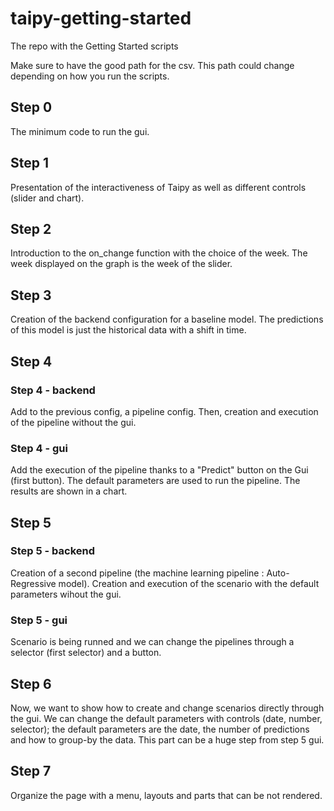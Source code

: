 # taipy-getting-started
The repo with the Getting Started scripts

Make sure to have the good path for the csv. This path could change depending on how you run the scripts.

## Step 0

The minimum code to run the gui.

## Step 1

Presentation of the interactiveness of Taipy as well as different controls (slider and chart).

## Step 2

Introduction to the on_change function with the choice of the week. The week displayed on the graph is the week of the slider.

## Step 3

Creation of the backend configuration for a baseline model. The predictions of this model is just the historical data with a shift in time.

## Step 4
### Step 4 - backend

Add to the previous config, a pipeline config. Then, creation and execution of the pipeline without the gui. 

### Step 4 - gui

Add the execution of the pipeline thanks to a "Predict" button on the Gui (first button). The default parameters are used to run the pipeline. The results are shown in a chart.

## Step 5
### Step 5 - backend

Creation of a second pipeline (the machine learning pipeline : Auto-Regressive model). Creation and execution of the scenario with the default parameters wihout the gui.

### Step 5 - gui

Scenario is being runned and we can change the pipelines through a selector (first selector) and a button.

## Step 6

Now, we want to show how to create and change scenarios directly through the gui. We can change the default parameters with controls (date, number, selector); the default parameters are the date, the number of predictions and how to group-by the data. This part can be a huge step from step 5 gui.

## Step 7

Organize the page with a menu, layouts and parts that can be not rendered.
